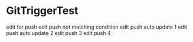 # GitTriggerTest
edit for push
edit push not matching condition
edit push auto update 1
edit push auto update 2
edit push 3
edit push 4
